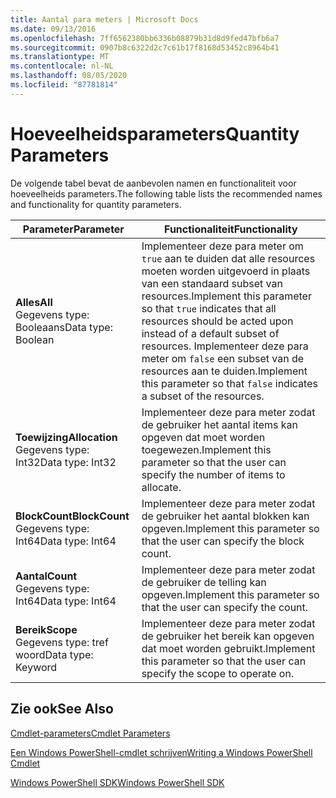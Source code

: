 ```yaml
---
title: Aantal para meters | Microsoft Docs
ms.date: 09/13/2016
ms.openlocfilehash: 7ff6562380bb6336b08879b31d8d9fed47bfb6a7
ms.sourcegitcommit: 0907b8c6322d2c7c61b17f8168d53452c8964b41
ms.translationtype: MT
ms.contentlocale: nl-NL
ms.lasthandoff: 08/05/2020
ms.locfileid: "87781814"
---
```

# <a name="quantity-parameters"></a><span data-ttu-id="878d7-102">Hoeveelheidsparameters</span><span class="sxs-lookup"><span data-stu-id="878d7-102">Quantity Parameters</span></span>

<span data-ttu-id="878d7-103">De volgende tabel bevat de aanbevolen namen en functionaliteit voor hoeveelheids parameters.</span><span class="sxs-lookup"><span data-stu-id="878d7-103">The following table lists the recommended names and functionality for quantity parameters.</span></span>

|<span data-ttu-id="878d7-104">Parameter</span><span class="sxs-lookup"><span data-stu-id="878d7-104">Parameter</span></span>|<span data-ttu-id="878d7-105">Functionaliteit</span><span class="sxs-lookup"><span data-stu-id="878d7-105">Functionality</span></span>|
|---|---|
|<span data-ttu-id="878d7-106">**Alles**</span><span class="sxs-lookup"><span data-stu-id="878d7-106">**All**</span></span><br><span data-ttu-id="878d7-107">Gegevens type: Booleaans</span><span class="sxs-lookup"><span data-stu-id="878d7-107">Data type: Boolean</span></span>|<span data-ttu-id="878d7-108">Implementeer deze para meter om `true` aan te duiden dat alle resources moeten worden uitgevoerd in plaats van een standaard subset van resources.</span><span class="sxs-lookup"><span data-stu-id="878d7-108">Implement this parameter so that `true` indicates that all resources should be acted upon instead of a default subset of resources.</span></span> <span data-ttu-id="878d7-109">Implementeer deze para meter om `false` een subset van de resources aan te duiden.</span><span class="sxs-lookup"><span data-stu-id="878d7-109">Implement this parameter so that `false` indicates a subset of the resources.</span></span>|
|<span data-ttu-id="878d7-110">**Toewijzing**</span><span class="sxs-lookup"><span data-stu-id="878d7-110">**Allocation**</span></span><br><span data-ttu-id="878d7-111">Gegevens type: Int32</span><span class="sxs-lookup"><span data-stu-id="878d7-111">Data type: Int32</span></span>|<span data-ttu-id="878d7-112">Implementeer deze para meter zodat de gebruiker het aantal items kan opgeven dat moet worden toegewezen.</span><span class="sxs-lookup"><span data-stu-id="878d7-112">Implement this parameter so that the user can specify the number of items to allocate.</span></span>|
|<span data-ttu-id="878d7-113">**BlockCount**</span><span class="sxs-lookup"><span data-stu-id="878d7-113">**BlockCount**</span></span><br><span data-ttu-id="878d7-114">Gegevens type: Int64</span><span class="sxs-lookup"><span data-stu-id="878d7-114">Data type: Int64</span></span>|<span data-ttu-id="878d7-115">Implementeer deze para meter zodat de gebruiker het aantal blokken kan opgeven.</span><span class="sxs-lookup"><span data-stu-id="878d7-115">Implement this parameter so that the user can specify the block count.</span></span>|
|<span data-ttu-id="878d7-116">**Aantal**</span><span class="sxs-lookup"><span data-stu-id="878d7-116">**Count**</span></span><br><span data-ttu-id="878d7-117">Gegevens type: Int64</span><span class="sxs-lookup"><span data-stu-id="878d7-117">Data type: Int64</span></span>|<span data-ttu-id="878d7-118">Implementeer deze para meter zodat de gebruiker de telling kan opgeven.</span><span class="sxs-lookup"><span data-stu-id="878d7-118">Implement this parameter so that the user can specify the count.</span></span>|
|<span data-ttu-id="878d7-119">**Bereik**</span><span class="sxs-lookup"><span data-stu-id="878d7-119">**Scope**</span></span><br><span data-ttu-id="878d7-120">Gegevens type: tref woord</span><span class="sxs-lookup"><span data-stu-id="878d7-120">Data type: Keyword</span></span>|<span data-ttu-id="878d7-121">Implementeer deze para meter zodat de gebruiker het bereik kan opgeven dat moet worden gebruikt.</span><span class="sxs-lookup"><span data-stu-id="878d7-121">Implement this parameter so that the user can specify the scope to operate on.</span></span>|

## <a name="see-also"></a><span data-ttu-id="878d7-122">Zie ook</span><span class="sxs-lookup"><span data-stu-id="878d7-122">See Also</span></span>

[<span data-ttu-id="878d7-123">Cmdlet-parameters</span><span class="sxs-lookup"><span data-stu-id="878d7-123">Cmdlet Parameters</span></span>](./cmdlet-parameters.md)

[<span data-ttu-id="878d7-124">Een Windows PowerShell-cmdlet schrijven</span><span class="sxs-lookup"><span data-stu-id="878d7-124">Writing a Windows PowerShell Cmdlet</span></span>](./writing-a-windows-powershell-cmdlet.md)

[<span data-ttu-id="878d7-125">Windows PowerShell SDK</span><span class="sxs-lookup"><span data-stu-id="878d7-125">Windows PowerShell SDK</span></span>](../windows-powershell-reference.md)
